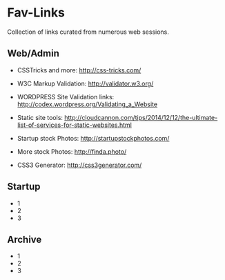 # Fav-Links
Collection of links curated from numerous web sessions.

Web/Admin
-----

* CSSTricks and more: http://css-tricks.com/

* W3C Markup Validation: http://validator.w3.org/

* WORDPRESS Site Validation links: http://codex.wordpress.org/Validating_a_Website

* Static site tools: http://cloudcannon.com/tips/2014/12/12/the-ultimate-list-of-services-for-static-websites.html

* Startup stock Photos: http://startupstockphotos.com/

* More stock Photos: http://finda.photo/

* CSS3 Generator: http://css3generator.com/

Startup
-------

* 1
* 2
* 3

Archive
-------

* 1
* 2
* 3
